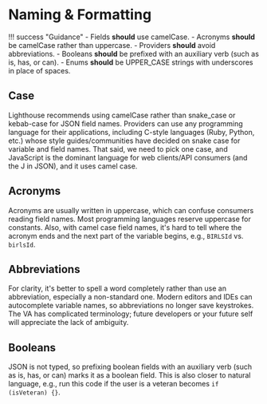 # Naming & Formatting

!!! success "Guidance"
    - Fields **should** use camelCase.
    - Acronyms **should** be camelCase rather than uppercase.
    - Providers **should** avoid abbreviations.
    - Booleans **should** be prefixed with an auxiliary verb (such as is, has, or can).
    - Enums **should** be UPPER_CASE strings with underscores in place of spaces.

## Case

Lighthouse recommends using camelCase rather than snake_case or kebab-case for JSON field names. Providers can use any programming language for their applications, including C-style languages (Ruby, Python, etc.) whose style guides/communities have decided on snake case for variable and field names. That said, we need to pick one case, and JavaScript is the dominant language for web clients/API consumers (and the J in JSON), and it uses camel case.

## Acronyms

Acronyms are usually written in uppercase, which can confuse consumers reading field names. Most programming languages reserve uppercase for constants. Also, with camel case field names, it's hard to tell where the acronym ends and the next part of the variable begins, e.g., `BIRLSId` vs. `birlsId`.

## Abbreviations

For clarity, it's better to spell a word completely rather than use an abbreviation, especially a non-standard one. Modern editors and IDEs can autocomplete variable names, so abbreviations no longer save keystrokes. The VA has complicated terminology; future developers or your future self will appreciate the lack of ambiguity.

## Booleans

JSON is not typed, so prefixing boolean fields with an auxiliary verb (such as is, has, or can) marks it as a boolean field. This is also closer to natural language, e.g., run this code if the user is a veteran becomes `if (isVeteran) {}`.
